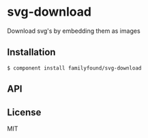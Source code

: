 
# svg-download

  Download svg's by embedding them as images

## Installation

    $ component install familyfound/svg-download

## API

   

## License

  MIT
